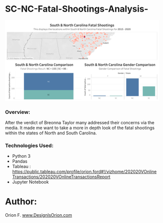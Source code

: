 # SC-NC-Fatal-Shootings-Analysis-

<img src= "https://github.com/DesignisOrion/SC-NC-Fatal-Shootings-Analysis-/blob/master/images/SC%20%26%20NC%20Fatal%20Shootings%20Dashboard.png">

### Overview:
After the verdict of Breonna Taylor many addressed their concerns via the media. It made me want to take a more in depth look of the fatal shootings within the states of North and South Carolina.


### Technologies Used:
- Python 3
- Pandas
- Tableau : https://public.tableau.com/profile/orion.ford#!/vizhome/202020VOnlineTransactions/202020VOnlineTransactionsReport
- Jupyter Notebook


# Author: 
Orion F.
www.DesignIsOrion.com



